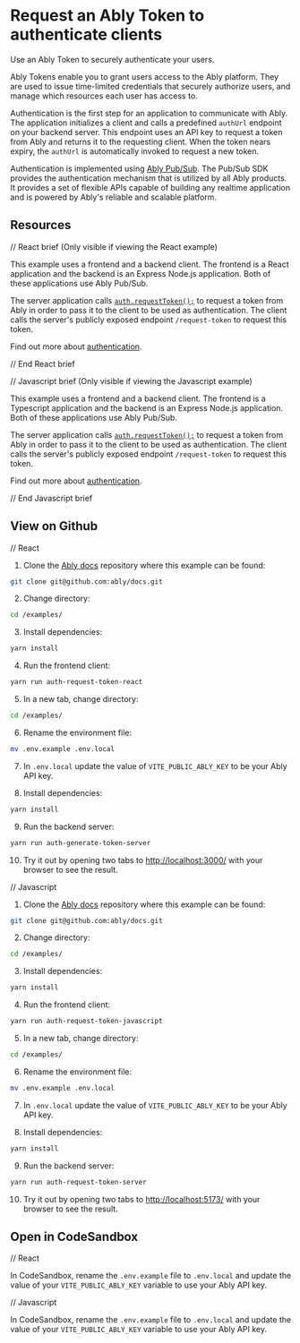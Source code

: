 # Request an Ably Token to authenticate clients

Use an Ably Token to securely authenticate your users.

Ably Tokens enable you to grant users access to the Ably platform. They are used to issue time-limited credentials that securely authorize users, and manage which resources each user has access to.

Authentication is the first step for an application to communicate with Ably. The application initializes a client and calls a predefined `authUrl` endpoint on your backend server. This endpoint uses an API key to request a token from Ably and returns it to the requesting client. When the token nears expiry, the `authUrl` is automatically invoked to request a new token.

Authentication is implemented using [Ably Pub/Sub](https://ably.com/docs/auth). The Pub/Sub SDK provides the authentication mechanism that is utilized by all Ably products. It provides a set of flexible APIs capable of building any realtime application and is powered by Ably's reliable and scalable platform.

## Resources

// React brief (Only visible if viewing the React example)

This example uses a frontend and a backend client. The frontend is a React application and the backend is an Express Node.js application. Both of these applications use Ably Pub/Sub.

The server application calls [`auth.requestToken();`](https://ably.com/docs/auth/token#ably-token) to request a token from Ably in order to pass it to the client to be used as authentication. The client calls the server's publicly exposed endpoint `/request-token` to request this token.

Find out more about [authentication](https://ably.com/docs/auth).

// End React brief

// Javascript brief (Only visible if viewing the Javascript example)

This example uses a frontend and a backend client. The frontend is a Typescript application and the backend is an Express Node.js application. Both of these applications use Ably Pub/Sub.

The server application calls [`auth.requestToken();`](https://ably.com/docs/auth/token#ably-token) to request a token from Ably in order to pass it to the client to be used as authentication. The client calls the server's publicly exposed endpoint `/request-token` to request this token.

Find out more about [authentication](https://ably.com/docs/auth).

// End Javascript brief

## View on Github

// React

1. Clone the [Ably docs](https://github.com/ably/docs) repository where this example can be found:

```sh
git clone git@github.com:ably/docs.git
```

2. Change directory:

```sh
cd /examples/
```

3. Install dependencies:

```sh
yarn install
```

4. Run the frontend client:

```sh
yarn run auth-request-token-react
```

5. In a new tab, change directory:

```sh
cd /examples/
```

6. Rename the environment file:

```sh
mv .env.example .env.local
```

7. In `.env.local` update the value of `VITE_PUBLIC_ABLY_KEY` to be your Ably API key.

8. Install dependencies:

```sh
yarn install
```

9. Run the backend server:

```sh
yarn run auth-generate-token-server
```

10. Try it out by opening two tabs to [http://localhost:3000/](http://localhost:3000/) with your browser to see the result.

// Javascript

1. Clone the [Ably docs](https://github.com/ably/docs) repository where this example can be found:

```sh
git clone git@github.com:ably/docs.git
```

2. Change directory:

```sh
cd /examples/
```

3. Install dependencies:

```sh
yarn install
```

4. Run the frontend client:

```sh
yarn run auth-request-token-javascript
```

5. In a new tab, change directory:

```sh
cd /examples/
```

6. Rename the environment file:

```sh
mv .env.example .env.local
```

7. In `.env.local` update the value of `VITE_PUBLIC_ABLY_KEY` to be your Ably API key.

8. Install dependencies:

```sh
yarn install
```

9. Run the backend server:

```sh
yarn run auth-request-token-server
```

10. Try it out by opening two tabs to [http://localhost:5173/](http://localhost:5173/) with your browser to see the result.

## Open in CodeSandbox

// React

In CodeSandbox, rename the `.env.example` file to `.env.local` and update the value of your `VITE_PUBLIC_ABLY_KEY` variable to use your Ably API key.

// Javascript

In CodeSandbox, rename the `.env.example` file to `.env.local` and update the value of your `VITE_PUBLIC_ABLY_KEY` variable to use your Ably API key.
